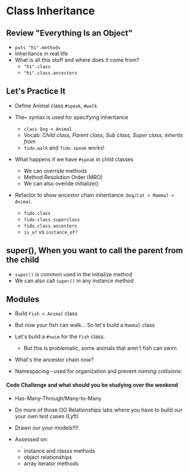 # Class Inheritance

## Review "Everything Is an Object"
- `puts "hi".methods`
- Inheritance in real life
- What is all this stuff and where does it come from?
  - `"hi".class`
  - `"hi".class.ancestors`

## Let's Practice It
- Define Animal class `#speak`, `#walk`
- The`<` syntax is used for specifying inheritance
    - `class Dog < Animal`
    - Vocab:  *Child class, Parent class, Sub class, Super class, inherits from*
  - `fido.walk` and `fido.speak` works!
- What happens if we have `#speak` in child classes
  - We can _override_ methods
  - Method Resolution Order (MRO)
  - We can also overide initialize()

- Refactor to show ancestor chain inheritance:  `Dog/Cat < Mammal < Animal`.
    - `fido.class`
    - `fido.class.superclass`
    - `fido.class.ancestors`
    - `is_a?` vs `instance_of?`

## super(), When you want to call the parent from the child
- `super()` is common used in the initialize method
- We can also call `super()` in any instance method


## Modules  
- Build `Fish < Animal` class  
- But now your fish can walk... So let's build a `Mammal` class
- Let's build a `#swim` for the `Fish` class.  
  - But this is problematic, some animals that aren't fish can swim

- What's the ancestor chain now?
- Namespacing--used for organization and prevent *naming collisions*:



#### Code Challenge and what should you be studying over the weekend
 - Has-Many-Through/Many-to-Many
 - Do more of those OO Relationships labs where you have to build our your own test cases (Lyft)
 - Drawn our your models!!!!

 - Assessed on:
   - instance and classs methods
   - object relationships
   - array iterator methods